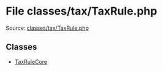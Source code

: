 File classes/tax/TaxRule.php
=========

Source: [classes/tax/TaxRule.php](https://github.com/PrestaShop/PrestaShop/blob/1.6.1.3/classes/tax/TaxRule.php)


Classes
-------

* [TaxRuleCore](class.TaxRuleCore.md)

